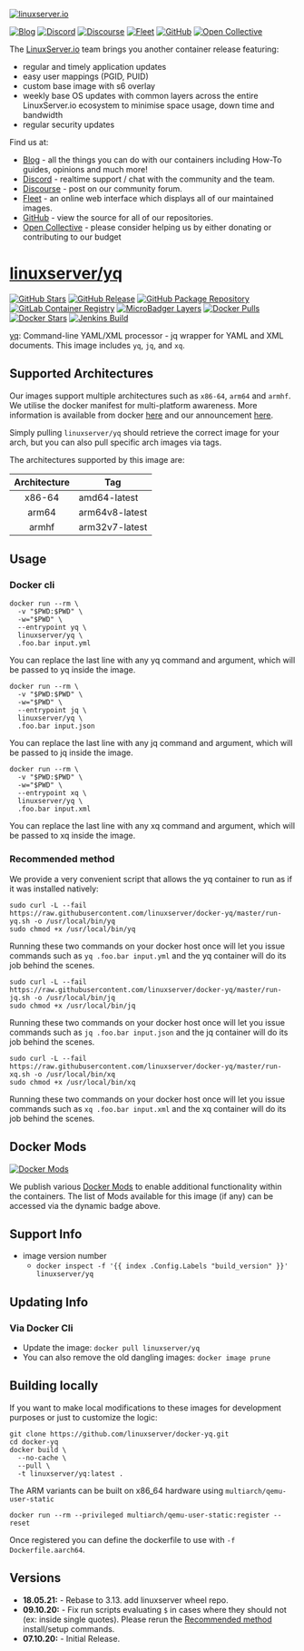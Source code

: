 <!-- DO NOT EDIT THIS FILE MANUALLY  -->
<!-- Please read the https://github.com/linuxserver/docker-yq/blob/master/.github/CONTRIBUTING.md -->

[![linuxserver.io](https://raw.githubusercontent.com/linuxserver/docker-templates/master/linuxserver.io/img/linuxserver_medium.png)](https://linuxserver.io)

[![Blog](https://img.shields.io/static/v1.svg?color=94398d&labelColor=555555&logoColor=ffffff&style=for-the-badge&label=linuxserver.io&message=Blog)](https://blog.linuxserver.io "all the things you can do with our containers including How-To guides, opinions and much more!")
[![Discord](https://img.shields.io/discord/354974912613449730.svg?color=94398d&labelColor=555555&logoColor=ffffff&style=for-the-badge&label=Discord&logo=discord)](https://discord.gg/YWrKVTn "realtime support / chat with the community and the team.")
[![Discourse](https://img.shields.io/discourse/https/discourse.linuxserver.io/topics.svg?color=94398d&labelColor=555555&logoColor=ffffff&style=for-the-badge&logo=discourse)](https://discourse.linuxserver.io "post on our community forum.")
[![Fleet](https://img.shields.io/static/v1.svg?color=94398d&labelColor=555555&logoColor=ffffff&style=for-the-badge&label=linuxserver.io&message=Fleet)](https://fleet.linuxserver.io "an online web interface which displays all of our maintained images.")
[![GitHub](https://img.shields.io/static/v1.svg?color=94398d&labelColor=555555&logoColor=ffffff&style=for-the-badge&label=linuxserver.io&message=GitHub&logo=github)](https://github.com/linuxserver "view the source for all of our repositories.")
[![Open Collective](https://img.shields.io/opencollective/all/linuxserver.svg?color=94398d&labelColor=555555&logoColor=ffffff&style=for-the-badge&label=Supporters&logo=open%20collective)](https://opencollective.com/linuxserver "please consider helping us by either donating or contributing to our budget")

The [LinuxServer.io](https://linuxserver.io) team brings you another container release featuring:

* regular and timely application updates
* easy user mappings (PGID, PUID)
* custom base image with s6 overlay
* weekly base OS updates with common layers across the entire LinuxServer.io ecosystem to minimise space usage, down time and bandwidth
* regular security updates

Find us at:
* [Blog](https://blog.linuxserver.io) - all the things you can do with our containers including How-To guides, opinions and much more!
* [Discord](https://discord.gg/YWrKVTn) - realtime support / chat with the community and the team.
* [Discourse](https://discourse.linuxserver.io) - post on our community forum.
* [Fleet](https://fleet.linuxserver.io) - an online web interface which displays all of our maintained images.
* [GitHub](https://github.com/linuxserver) - view the source for all of our repositories.
* [Open Collective](https://opencollective.com/linuxserver) - please consider helping us by either donating or contributing to our budget

# [linuxserver/yq](https://github.com/linuxserver/docker-yq)

[![GitHub Stars](https://img.shields.io/github/stars/linuxserver/docker-yq.svg?color=94398d&labelColor=555555&logoColor=ffffff&style=for-the-badge&logo=github)](https://github.com/linuxserver/docker-yq)
[![GitHub Release](https://img.shields.io/github/release/linuxserver/docker-yq.svg?color=94398d&labelColor=555555&logoColor=ffffff&style=for-the-badge&logo=github)](https://github.com/linuxserver/docker-yq/releases)
[![GitHub Package Repository](https://img.shields.io/static/v1.svg?color=94398d&labelColor=555555&logoColor=ffffff&style=for-the-badge&label=linuxserver.io&message=GitHub%20Package&logo=github)](https://github.com/linuxserver/docker-yq/packages)
[![GitLab Container Registry](https://img.shields.io/static/v1.svg?color=94398d&labelColor=555555&logoColor=ffffff&style=for-the-badge&label=linuxserver.io&message=GitLab%20Registry&logo=gitlab)](https://gitlab.com/Linuxserver.io/docker-yq/container_registry)
[![MicroBadger Layers](https://img.shields.io/microbadger/layers/linuxserver/yq.svg?color=94398d&labelColor=555555&logoColor=ffffff&style=for-the-badge)](https://microbadger.com/images/linuxserver/yq "Get your own version badge on microbadger.com")
[![Docker Pulls](https://img.shields.io/docker/pulls/linuxserver/yq.svg?color=94398d&labelColor=555555&logoColor=ffffff&style=for-the-badge&label=pulls&logo=docker)](https://hub.docker.com/r/linuxserver/yq)
[![Docker Stars](https://img.shields.io/docker/stars/linuxserver/yq.svg?color=94398d&labelColor=555555&logoColor=ffffff&style=for-the-badge&label=stars&logo=docker)](https://hub.docker.com/r/linuxserver/yq)
[![Jenkins Build](https://img.shields.io/jenkins/build?labelColor=555555&logoColor=ffffff&style=for-the-badge&jobUrl=https%3A%2F%2Fci.linuxserver.io%2Fjob%2FDocker-Pipeline-Builders%2Fjob%2Fdocker-yq%2Fjob%2Fmaster%2F&logo=jenkins)](https://ci.linuxserver.io/job/Docker-Pipeline-Builders/job/docker-yq/job/master/)

[yq](https://github.com/kislyuk/yq): Command-line YAML/XML processor - jq wrapper for YAML and XML documents. This image includes `yq`, `jq`, and `xq`.

## Supported Architectures

Our images support multiple architectures such as `x86-64`, `arm64` and `armhf`. We utilise the docker manifest for multi-platform awareness. More information is available from docker [here](https://github.com/docker/distribution/blob/master/docs/spec/manifest-v2-2.md#manifest-list) and our announcement [here](https://blog.linuxserver.io/2019/02/21/the-lsio-pipeline-project/).

Simply pulling `linuxserver/yq` should retrieve the correct image for your arch, but you can also pull specific arch images via tags.

The architectures supported by this image are:

| Architecture | Tag |
| :----: | --- |
| x86-64 | amd64-latest |
| arm64 | arm64v8-latest |
| armhf | arm32v7-latest |

## Usage

### Docker cli

```
docker run --rm \
  -v "$PWD:$PWD" \
  -w="$PWD" \
  --entrypoint yq \
  linuxserver/yq \
  .foo.bar input.yml
```
You can replace the last line with any yq command and argument, which will be passed to yq inside the image.

```
docker run --rm \
  -v "$PWD:$PWD" \
  -w="$PWD" \
  --entrypoint jq \
  linuxserver/yq \
  .foo.bar input.json
```
You can replace the last line with any jq command and argument, which will be passed to jq inside the image.

```
docker run --rm \
  -v "$PWD:$PWD" \
  -w="$PWD" \
  --entrypoint xq \
  linuxserver/yq \
  .foo.bar input.xml
```
You can replace the last line with any xq command and argument, which will be passed to xq inside the image.

### Recommended method

We provide a very convenient script that allows the yq container to run as if it was installed natively:
```
sudo curl -L --fail https://raw.githubusercontent.com/linuxserver/docker-yq/master/run-yq.sh -o /usr/local/bin/yq
sudo chmod +x /usr/local/bin/yq
```
Running these two commands on your docker host once will let you issue commands such as `yq .foo.bar input.yml` and the yq container will do its job behind the scenes.

```
sudo curl -L --fail https://raw.githubusercontent.com/linuxserver/docker-yq/master/run-jq.sh -o /usr/local/bin/jq
sudo chmod +x /usr/local/bin/jq
```
Running these two commands on your docker host once will let you issue commands such as `jq .foo.bar input.json` and the jq container will do its job behind the scenes.

```
sudo curl -L --fail https://raw.githubusercontent.com/linuxserver/docker-yq/master/run-xq.sh -o /usr/local/bin/xq
sudo chmod +x /usr/local/bin/xq
```
Running these two commands on your docker host once will let you issue commands such as `xq .foo.bar input.xml` and the xq container will do its job behind the scenes.

## Docker Mods
[![Docker Mods](https://img.shields.io/badge/dynamic/yaml?style=for-the-badge&color=E68523&label=mods&query=%24.mods%5B%27yq%27%5D.mod_count&url=https%3A%2F%2Fraw.githubusercontent.com%2Flinuxserver%2Fdocker-mods%2Fmaster%2Fmod-list.yml)](https://mods.linuxserver.io/?mod=yq "view available mods for this container.")

We publish various [Docker Mods](https://github.com/linuxserver/docker-mods) to enable additional functionality within the containers. The list of Mods available for this image (if any) can be accessed via the dynamic badge above.


## Support Info

* image version number
  * `docker inspect -f '{{ index .Config.Labels "build_version" }}' linuxserver/yq`

## Updating Info

### Via Docker Cli
* Update the image: `docker pull linuxserver/yq`
* You can also remove the old dangling images: `docker image prune`


## Building locally

If you want to make local modifications to these images for development purposes or just to customize the logic:
```
git clone https://github.com/linuxserver/docker-yq.git
cd docker-yq
docker build \
  --no-cache \
  --pull \
  -t linuxserver/yq:latest .
```

The ARM variants can be built on x86_64 hardware using `multiarch/qemu-user-static`
```
docker run --rm --privileged multiarch/qemu-user-static:register --reset
```

Once registered you can define the dockerfile to use with `-f Dockerfile.aarch64`.

## Versions

* **18.05.21:** - Rebase to 3.13. add linuxserver wheel repo.
* **09.10.20:** - Fix run scripts evaluating `$` in cases where they should not (ex: inside single quotes). Please rerun the [Recommended method](https://github.com/linuxserver/docker-yq#recommended-method) install/setup commands.
* **07.10.20:** - Initial Release.

